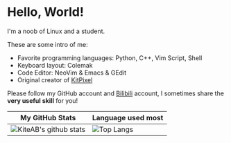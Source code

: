 # Hello, World!

I'm a noob of Linux and a student.

These are some intro of me:
- Favorite programming languages: Python, C++, Vim Script, Shell
- Keyboard layout: Colemak
- Code Editor: NeoVim & Emacs & GEdit
- Original creator of [KitPixel](https://github.com/KitPixel)

Please follow my GitHub account and [Bilibili](https://space.bilibili.com/387229912) account, I sometimes share the **very useful skill** for you!

| My GitHub Stats                                                                                                    | Language used most                                                                  |
|--------------------------------------------------------------------------------------------------------------------|-------------------------------------------------------------------------------------|
| ![KiteAB's github stats](https://github-readme-stats.vercel.app/api?username=KiteAB&show_icons=true&theme=onedark) | ![Top Langs](https://github-readme-stats.vercel.app/api/top-langs/?username=KiteAB) |

